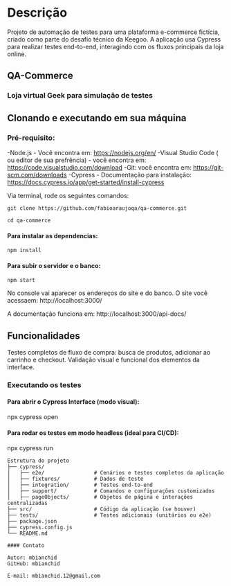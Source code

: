 # Descrição

Projeto de automação de testes para uma plataforma e-commerce fictícia, criado como parte do desafio técnico da Keegoo. A aplicação usa Cypress para realizar testes end-to-end, interagindo com os fluxos principais da loja online.

## QA-Commerce

### Loja virtual Geek para simulação de testes 

## Clonando e executando em sua máquina

### Pré-requisito:

-Node.js - Você encontra em: https://nodejs.org/en/
-Visual Studio Code ( ou editor de sua prefrência) - você encontra em: https://code.visualstudio.com/download
-Git: você encontra em: https://git-scm.com/downloads
-Cypress - Documentação para instalação: https://docs.cypress.io/app/get-started/install-cypress

Via terminal, rode os seguintes comandos:
```  
git clone https://github.com/fabioaraujoqa/qa-commerce.git
```
```
cd qa-commerce
```

#### Para instalar as dependencias:
```
npm install 
```

#### Para subir o servidor e o banco:
```
npm start
```

No console vai aparecer os endereços do site e do banco. 
O site você acessaem: http://localhost:3000/

A documentação funciona em: http://localhost:3000/api-docs/

## Funcionalidades

Testes completos de fluxo de compra: busca de produtos, adicionar ao carrinho e checkout.
Validação visual e funcional dos elementos da interface.

### Executando os testes

#### Para abrir o Cypress Interface (modo visual):

npx cypress open

#### Para rodar os testes em modo headless (ideal para CI/CD):

npx cypress run

```plaintext
Estrutura do projeto
├── cypress/
│   ├── e2e/                # Cenários e testes completos da aplicação
│   ├── fixtures/           # Dados de teste
│   ├── integration/        # Testes end-to-end
│   ├── support/            # Comandos e configurações customizados
│   ├── pageObjects/        # Objetos de página e interações centralizadas
├── src/                    # Código da aplicação (se houver)
├── tests/                  # Testes adicionais (unitários ou e2e)
├── package.json
├── cypress.config.js
└── README.md

#### Contato

Autor: mbianchid
GitHub: mbianchid

E-mail: mbianchid.12@gmail.com